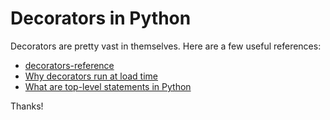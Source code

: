 # Decorators in Python

Decorators are pretty vast in themselves. Here are a few useful references:

+ [decorators-reference](https://realpython.com/primer-on-python-decorators/)
+ [Why decorators run at load time](https://stackoverflow.com/questions/18062443/python-decorator-function-called-at-compile-time)
+ [What are top-level statements in Python](https://stackoverflow.com/questions/18138166/what-is-a-top-level-statement-in-python)

Thanks!